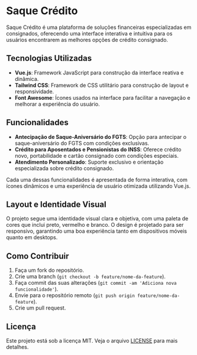 # Saque Crédito  

Saque Crédito é uma plataforma de soluções financeiras especializadas em consignados, oferecendo uma interface interativa e intuitiva para os usuários encontrarem as melhores opções de crédito consignado.  

## Tecnologias Utilizadas  

- **Vue.js**: Framework JavaScript para construção da interface reativa e dinâmica.  
- **Tailwind CSS**: Framework de CSS utilitário para construção de layout e responsividade.  
- **Font Awesome**: Ícones usados na interface para facilitar a navegação e melhorar a experiência do usuário.  

## Funcionalidades  

- **Antecipação de Saque-Aniversário do FGTS**: Opção para antecipar o saque-aniversário do FGTS com condições exclusivas.  
- **Crédito para Aposentados e Pensionistas do INSS**: Oferece crédito novo, portabilidade e cartão consignado com condições especiais.  
- **Atendimento Personalizado**: Suporte exclusivo e orientação especializada sobre crédito consignado.  

Cada uma dessas funcionalidades é apresentada de forma interativa, com ícones dinâmicos e uma experiência de usuário otimizada utilizando Vue.js.  

## Layout e Identidade Visual  

O projeto segue uma identidade visual clara e objetiva, com uma paleta de cores que inclui preto, vermelho e branco. O design é projetado para ser responsivo, garantindo uma boa experiência tanto em dispositivos móveis quanto em desktops.  

## Como Contribuir  

1. Faça um fork do repositório.  
2. Crie uma branch (`git checkout -b feature/nome-da-feature`).  
3. Faça commit das suas alterações (`git commit -am 'Adiciona nova funcionalidade'`).  
4. Envie para o repositório remoto (`git push origin feature/nome-da-feature`).  
5. Crie um pull request.  

## Licença  

Este projeto está sob a licença MIT. Veja o arquivo [LICENSE](LICENSE) para mais detalhes.  